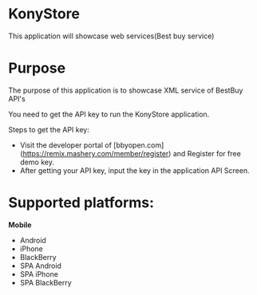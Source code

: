 KonyStore
=========

This application will showcase web services(Best buy service)


# Purpose
The purpose of this application is to showcase XML service of BestBuy API's 

You need to get the API key to run the KonyStore application.

Steps to get the API key:

- Visit the developer portal of [bbyopen.com] (https://remix.mashery.com/member/register) and Register for free demo key. 
- After getting your API key, input the key in the application API Screen.
 
# Supported platforms:
**Mobile**
 * Android
 * iPhone
 * BlackBerry 
 * SPA Android
 * SPA iPhone
 * SPA BlackBerry 

